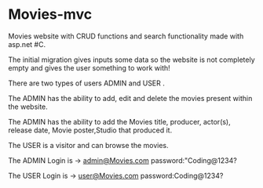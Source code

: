 # Movies-mvc
Movies website with CRUD functions and search functionality made with asp.net #C.

The initial migration gives inputs some data so the website is not completely empty and gives the user something to work with!

There are two types of users ADMIN and USER .

The ADMIN has the ability to add, edit and delete the movies present within the website.

The ADMIN has the ability to add the Movies title, producer, actor(s), release date, Movie poster,Studio that produced it.

The USER is a visitor and can browse the movies.

The ADMIN Login is -> admin@Movies.com password:"Coding@1234?

The USER Login is -> user@Movies.com password:Coding@1234?
